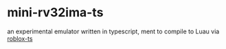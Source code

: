# mini-rv32ima-ts

an experimental emulator written in typescript, ment to compile to Luau via [roblox-ts](https://roblox-ts.com/)
